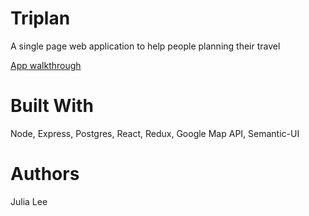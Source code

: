 # Triplan

A single page web application to help people planning their travel

[App walkthrough](https://youtu.be/2GrjYfUIIgY)

# Built With
Node, Express, Postgres, React, Redux, Google Map API, Semantic-UI

# Authors
Julia Lee
